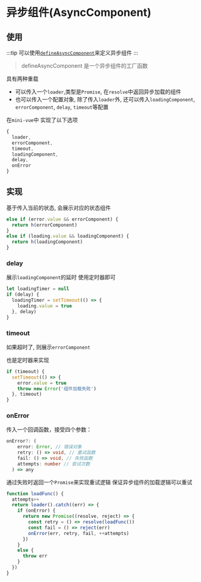 # 异步组件(AsyncComponent)

## 使用

:::tip
可以使用[`defineAsyncComponent`](https://cn.vuejs.org/guide/components/async.html)来定义异步组件
:::

> defineAsyncComponent 是一个异步组件的工厂函数

具有两种重载

* 可以传入一个`loader`,类型是`Promise`, 在`resolve`中返回异步加载的组件
* 也可以传入一个配置对象, 除了传入`loader`外, 还可以传入`loadingComponent`, `errorComponent`, `delay`, `timeout`等配置

在`mini-vue`中 实现了以下选项

```typescript
{
  loader,
  errorComponent,
  timeout,
  loadingComponent,
  delay,
  onError
}
```

## 实现

基于传入当前的状态, 会展示对应的状态组件

```typescript
else if (error.value && errorComponent) {
  return h(errorComponent)
}
else if (loading.value && loadingComponent) {
  return h(loadingComponent)
}
```

### delay

展示`loadingComponent`的延时 使用定时器即可

```typescript
let loadingTimer = null
if (delay) {
  loadingTimer = setTimeout(() => {
    loading.value = true
  }, delay)
}
```

### timeout

如果超时了, 则展示`errorComponent`

也是定时器来实现

```typescript
if (timeout) {
  setTimeout(() => {
    error.value = true
    throw new Error('组件加载失败')
  }, timeout)
}
```

### onError

传入一个回调函数，接受四个参数：

``` typescript
onError?: (
    error: Error, // 错误对象
    retry: () => void, // 重试函数
    fail: () => void, // 失败函数
    attempts: number // 尝试次数
  ) => any
```

通过失败时返回一个`Promise`来实现重试逻辑 保证异步组件的加载逻辑可以重试

```typescript
function loadFunc() {
  attempts++
  return loader().catch((err) => {
    if (onError) {
      return new Promise((resolve, reject) => {
        const retry = () => resolve(loadFunc())
        const fail = () => reject(err)
        onError(err, retry, fail, ++attempts)
      })
    }
    else {
      throw err
    }
  })
}
```
